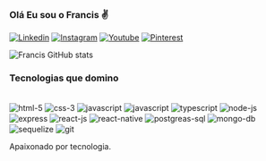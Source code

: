 ### Olá Eu sou o Francis ✌️

[![Linkedin](https://img.shields.io/badge/LinkedIn-0077B5?style=for-the-badge&logo=linkedin&logoColor=white)](https://br.linkedin.com/in/guitt-zoom-83bb3a1b8)
[![Instagram](https://img.shields.io/badge/Instagram-E4405F?style=for-the-badge&logo=instagram&logoColor=white)](https://www.instagram.com/guittzoom/)
[![Youtube](https://img.shields.io/badge/YouTube-FF0000?style=for-the-badge&logo=youtube&logoColor=white)](https://www.youtube.com/channel/UCIMY17IlgVZy79_oTqCsFag/about)
[![Pinterest](https://img.shields.io/badge/Pinterest-%23E60023.svg?&style=for-the-badge&logo=Pinterest&logoColor=white)](https://br.pinterest.com/francisguitt/)

![Francis GitHub stats](https://github-readme-stats.vercel.app/api?username=francisguitt&show_icons=true&theme=cobalt)

### Tecnologias que domino
<div style="display:inline-block"><br/>
<img align="center" alt="html-5" src="https://img.shields.io/badge/HTML5-E34F26?style=for-the-badge&logo=html5&logoColor=white">
<img align="center" alt="css-3" src="https://img.shields.io/badge/CSS3-1572B6?style=for-the-badge&logo=css3&logoColor=white">
<img align="center" alt="javascript" src="https://img.shields.io/badge/JavaScript-F7DF1E?style=for-the-badge&logo=javascript&logoColor=black">
<img align="center" alt="javascript" src="https://img.shields.io/badge/C++-E34F26?style=for-the-badge&logo=C++5&logoColor=white">
<img align="center" alt="typescript" src="https://img.shields.io/badge/TypeScript-007ACC?style=for-the-badge&logo=typescript&logoColor=white">

<img align="center" alt="node-js" src="https://img.shields.io/badge/Node.js-43853D?style=for-the-badge&logo=node.js&logoColor=white">
<img align="center" alt="express" src="https://img.shields.io/badge/Express.js-404D59?style=for-the-badge">
<img align="center" alt="react-js" src="https://img.shields.io/badge/React-20232A?style=for-the-badge&logo=react&logoColor=61DAFB">

<img align="center" alt="react-native" src="https://img.shields.io/badge/React_Native-20232A?style=for-the-badge&logo=react&logoColor=61DAFB">

<img align="center" alt="postgreas-sql" src="https://img.shields.io/badge/PostgreSQL-316192?style=for-the-badge&logo=postgresql&logoColor=white">

<img align="center" alt="mongo-db" src="https://img.shields.io/badge/MongoDB-4EA94B?style=for-the-badge&logo=mongodb&logoColor=white">
<img align="center" alt="sequelize" src="https://img.shields.io/badge/sequelize-323330?style=for-the-badge&logo=sequelize&logoColor=blue">
<img align="center" alt="git" src="https://img.shields.io/badge/GIT-E44C30?style=for-the-badge&logo=git&logoColor=white">
</div>
<br/>

Apaixonado por tecnologia.


